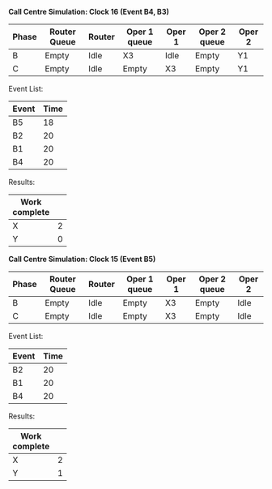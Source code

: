 **Call Centre Simulation: Clock 16 (Event B4, B3)**

| Phase | Router Queue | Router | Oper 1 queue | Oper 1 | Oper 2 queue | Oper 2 |
|-------|--------------|--------|--------------|--------|--------------|--------|
| B     | Empty        | Idle   | X3           | Idle   | Empty        | Y1     |
| C     | Empty        | Idle   | Empty        | X3     | Empty        | Y1     |

Event List:

| Event | Time |
|-------|------|
| B5    | 18   |
| B2    | 20   |
| B1    | 20   |
| B4    | 20   |

Results:

| Work<br>complete |   |
|------------------|---|
| X                | 2 |
| Y                | 0 |

**Call Centre Simulation: Clock 15 (Event B5)**

| Phase | Router Queue | Router | Oper 1 queue | Oper 1 | Oper 2 queue | Oper 2 |
|-------|--------------|--------|--------------|--------|--------------|--------|
| B     | Empty        | Idle   | Empty        | X3     | Empty        | Idle   |
| C     | Empty        | Idle   | Empty        | X3     | Empty        | Idle   |

Event List:

| Event | Time |
|-------|------|
| B2    | 20   |
| B1    | 20   |
| B4    | 20   |

Results:

| Work<br>complete |   |
|------------------|---|
| X                | 2 |
| Y                | 1 |